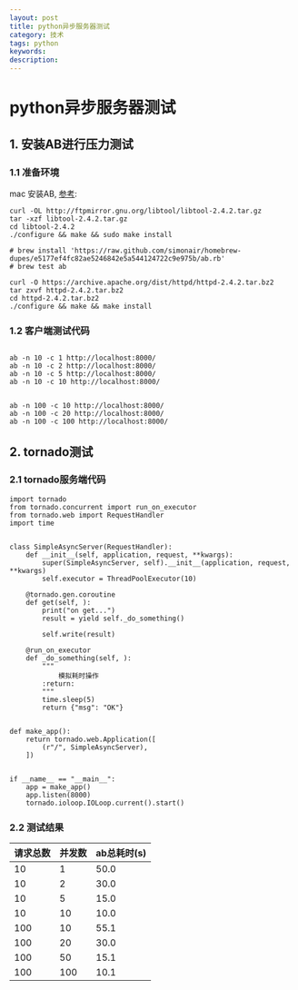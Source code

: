 ```yaml
---
layout: post
title: python异步服务器测试
category: 技术
tags: python
keywords: 
description: 
---
```


# python异步服务器测试

## 1. 安装AB进行压力测试
### 1.1 准备环境
mac 安装AB, [参考](https://gist.github.com/safecat/f450ce5ed5a51b3b6f32):
``` 
curl -OL http://ftpmirror.gnu.org/libtool/libtool-2.4.2.tar.gz
tar -xzf libtool-2.4.2.tar.gz
cd libtool-2.4.2
./configure && make && sudo make install

# brew install 'https://raw.github.com/simonair/homebrew-dupes/e5177ef4fc82ae5246842e5a544124722c9e975b/ab.rb'
# brew test ab

curl -O https://archive.apache.org/dist/httpd/httpd-2.4.2.tar.bz2
tar zxvf httpd-2.4.2.tar.bz2
cd httpd-2.4.2.tar.bz2
./configure && make && make install
```

### 1.2 客户端测试代码
``` 

ab -n 10 -c 1 http://localhost:8000/
ab -n 10 -c 2 http://localhost:8000/
ab -n 10 -c 5 http://localhost:8000/
ab -n 10 -c 10 http://localhost:8000/


ab -n 100 -c 10 http://localhost:8000/
ab -n 100 -c 20 http://localhost:8000/
ab -n 100 -c 100 http://localhost:8000/

```

## 2. tornado测试
### 2.1 tornado服务端代码
```
import tornado
from tornado.concurrent import run_on_executor
from tornado.web import RequestHandler
import time


class SimpleAsyncServer(RequestHandler):
    def __init__(self, application, request, **kwargs):
        super(SimpleAsyncServer, self).__init__(application, request, **kwargs)
        self.executor = ThreadPoolExecutor(10)

    @tornado.gen.coroutine
    def get(self, ):
        print("on get...")
        result = yield self._do_something()

        self.write(result)

    @run_on_executor
    def _do_something(self, ):
        """
            模拟耗时操作
        :return:
        """
        time.sleep(5)
        return {"msg": "OK"}


def make_app():
    return tornado.web.Application([
        (r"/", SimpleAsyncServer),
    ])


if __name__ == "__main__":
    app = make_app()
    app.listen(8000)
    tornado.ioloop.IOLoop.current().start()

```

### 2.2 测试结果

请求总数 | 并发数 |   ab总耗时(s) 
-----|-----|-----| 
10 | 1 | 50.0 
10 | 2 | 30.0
10 | 5 | 15.0
10 | 10 | 10.0
100 | 10 | 55.1
100 | 20 | 30.0
100 | 50 | 15.1
100 | 100 | 10.1


